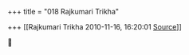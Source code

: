 +++
title = "018 Rajkumari Trikha"

+++
[[Rajkumari Trikha	2010-11-16, 16:20:01 [Source](https://groups.google.com/g/bvparishat/c/MPZwUsWodzo)]]





